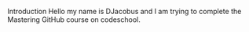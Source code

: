 Introduction
Hello my name is DJacobus and I am trying to complete the Mastering GitHub course on codeschool.